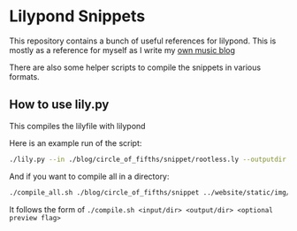 # Lilypond Snippets

This repository contains a bunch of useful references for lilypond. This is mostly as a reference for myself as I write my [own music blog](http://www.frazierpianostudio.com)

There are also some helper scripts to compile the snippets in various formats.

## How to use lily.py

This compiles the lilyfile with lilypond

Here is an example run of the script:

```bash
./lily.py --in ./blog/circle_of_fifths/snippet/rootless.ly --outputdir ../website/static/img/ --preview
```

And if you want to compile all in a directory:

```bash
./compile_all.sh ./blog/circle_of_fifths/snippet ../website/static/img/ --preview
```

It follows the form of `./compile.sh <input/dir> <output/dir> <optional preview flag>`
